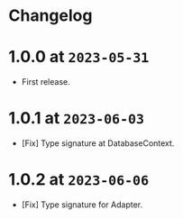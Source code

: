 # Changelog

# 1.0.0 at `2023-05-31`

* First release.

# 1.0.1 at `2023-06-03`

* [Fix] Type signature at DatabaseContext.

# 1.0.2 at `2023-06-06`

* [Fix] Type signature for Adapter.